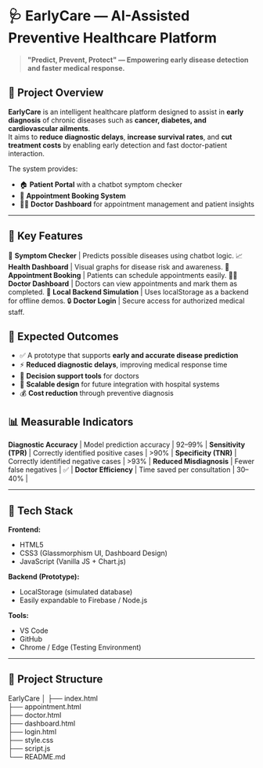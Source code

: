 # 🩺 EarlyCare — AI-Assisted Preventive Healthcare Platform  

> **"Predict, Prevent, Protect" — Empowering early disease detection and faster medical response.**  


## 📖 Project Overview  

**EarlyCare** is an intelligent healthcare platform designed to assist in **early diagnosis** of chronic diseases such as **cancer, diabetes, and cardiovascular ailments**.  
It aims to **reduce diagnostic delays**, **increase survival rates**, and **cut treatment costs** by enabling early detection and fast doctor-patient interaction.  

The system provides:
- 🏠 **Patient Portal** with a chatbot symptom checker  
- 📅 **Appointment Booking System**  
- 👨‍⚕️ **Doctor Dashboard** for appointment management and patient insights  

---

## 🚀 Key Features  
 💬 **Symptom Checker** | Predicts possible diseases using chatbot logic. 
 📈 **Health Dashboard** | Visual graphs for disease risk and awareness. 
 📅 **Appointment Booking** | Patients can schedule appointments easily. 
 👨‍⚕️ **Doctor Dashboard** | Doctors can view appointments and mark them as completed. 
 💾 **Local Backend Simulation** | Uses localStorage as a backend for offline demos. 
 🔒 **Doctor Login** | Secure access for authorized medical staff. 



## 🧠 Expected Outcomes  

- ✅ A prototype that supports **early and accurate disease prediction**  
- ⚡ **Reduced diagnostic delays**, improving medical response time  
- 🧩 **Decision support tools** for doctors  
- 🏥 **Scalable design** for future integration with hospital systems  
- 💰 **Cost reduction** through preventive diagnosis  



## 📊 Measurable Indicators  


 **Diagnostic Accuracy** | Model prediction accuracy | 92–99% |
 **Sensitivity (TPR)** | Correctly identified positive cases | >90% |
 **Specificity (TNR)** | Correctly identified negative cases | >93% |
 **Reduced Misdiagnosis** | Fewer false negatives | ✅ |
 **Doctor Efficiency** | Time saved per consultation | 30–40% |

---

## 🧩 Tech Stack  

**Frontend:**  
- HTML5  
- CSS3 (Glassmorphism UI, Dashboard Design)  
- JavaScript (Vanilla JS + Chart.js)

**Backend (Prototype):**  
- LocalStorage (simulated database)  
- Easily expandable to Firebase / Node.js

**Tools:**  
- VS Code  
- GitHub  
- Chrome / Edge (Testing Environment)

---

## 📁 Project Structure  

EarlyCare
│
├── index.html           
├── appointment.html      
├── doctor.html            
├── dashboard.html        
├── login.html            
├── style.css             
├── script.js              
└── README.md              